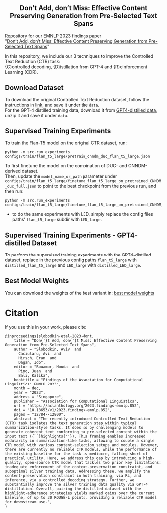 # <h2 align="center"> Don’t Add, don’t Miss: Effective Content Preserving Generation from Pre-Selected Text Spans </h2>

Repository for our EMNLP 2023 findings paper \
"[Don’t Add, don’t Miss: Effective Content Preserving Generation from Pre-Selected Text Spans](https://aclanthology.org/2023.findings-emnlp.852/)"

In this repository, we include our 3 techniques to improve the Controlled Text Reduction (CTR) task: \
{C}ontrolled decoding, {D}istillation from GPT-4 and {R}einforcement Learning (CDR).

## Download Dataset
To download the original Controlled Text Reduction dataset, follow the instructions in [link](https://github.com/lovodkin93/Controlled_Text_Reduction), and save it under the `data`. \
For the GPT-4 distilled training data, download it from [GPT4-distilled data](https://drive.google.com/file/d/19j7w0A3XgBBvTsy8RNOevnpAD93yvPK3/view?usp=sharing), unzip it and save it under `data`.

## Supervised Training Experiments
To train the Flan-T5 model on the original CTR dataset, run:
```
python -m src.run_experiments configs/train/flan_t5_large/pretrain_cnndm_duc_flan_t5_large.json
```
To first finetune the model on the combination of DUC- and CNNDM-derived dataset.\
Then, update the `model_name_or_path` parameter under `configs/train/flan_t5_large/finetune_flan_t5_large_on_pretrained_CNNDM_duc_full.json` to point to the best checkpoint from the previous run, and then run:
```
python -m src.run_experiments configs/train/flan_t5_large/finetune_flan_t5_large_on_pretrained_CNNDM_duc_full.json
```

* to do the same experiments with LED, simply replace the config files paths' `flan_t5_large` subdir with `LED_large`.

## Supervised Training Experiments - GPT4-distilled Dataset
To perform the supervised training experiments with the GPT4-distilled dataset, replace in the previous config paths `flan_t5_large` with `distilled_flan_t5_large` and `LED_large` with `distilled_LED_large`.



## Best Model Weights
You can download the weights of the best variant in:
[best model weights](https://drive.google.com/drive/folders/11k_BTiXD6ItjEhN4wp267HRjg1euttL7?usp=sharing)

# Citation 

If you use this in your work, please cite:

```
@inproceedings{slobodkin-etal-2023-dont,
    title = "Don{'}t Add, don{'}t Miss: Effective Content Preserving Generation from Pre-Selected Text Spans",
    author = "Slobodkin, Aviv  and
      Caciularu, Avi  and
      Hirsch, Eran  and
      Dagan, Ido",
    editor = "Bouamor, Houda  and
      Pino, Juan  and
      Bali, Kalika",
    booktitle = "Findings of the Association for Computational Linguistics: EMNLP 2023",
    month = dec,
    year = "2023",
    address = "Singapore",
    publisher = "Association for Computational Linguistics",
    url = "https://aclanthology.org/2023.findings-emnlp.852",
    doi = "10.18653/v1/2023.findings-emnlp.852",
    pages = "12784--12800",
    abstract = "The recently introduced Controlled Text Reduction (CTR) task isolates the text generation step within typical summarization-style tasks. It does so by challenging models to generate coherent text conforming to pre-selected content within the input text ({``}highlights{''}). This framing enables increased modularity in summarization-like tasks, allowing to couple a single CTR model with various content-selection setups and modules. However, there are currently no reliable CTR models, while the performance of the existing baseline for the task is mediocre, falling short of practical utility. Here, we address this gap by introducing a high-quality, open-source CTR model that tackles two prior key limitations: inadequate enforcement of the content-preservation constraint, and suboptimal silver training data. Addressing these, we amplify the content-preservation constraint in both training, via RL, and inference, via a controlled decoding strategy. Further, we substantially improve the silver training data quality via GPT-4 distillation. Overall, pairing the distilled dataset with the highlight-adherence strategies yields marked gains over the current baseline, of up to 30 ROUGE-L points, providing a reliable CTR model for downstream use.",
}
```
